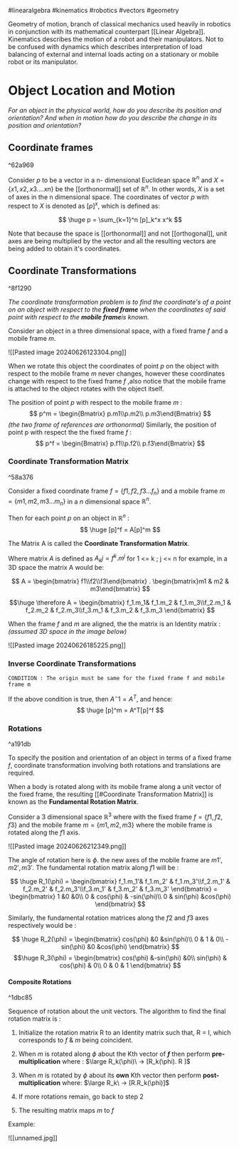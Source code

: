 #linearalgebra #kinematics #robotics #vectors #geometry 

Geometry of motion, branch of classical mechanics used heavily in robotics in conjunction with its mathematical counterpart [[Linear Algebra]]. Kinematics describes the motion of a robot and their manipulators. Not to be confused with dynamics which describes interpretation of load balancing of external and internal loads acting on a stationary or mobile robot or its manipulator. 

# Object Location and Motion 

*For an object in the physical world, how do you describe its position and orientation? 
And when in motion how do you describe the change in its position and orientation?*

## Coordinate frames

^62a969

Consider *p* to be a vector in a n- dimensional Euclidean space $\mathbb{R}^n$ and $X = \{x1,x2,x3....xn\}$
be the [[orthonormal]] set of $\mathbb{R}^n$. In other words, $X$ is a set of axes in the n dimensional space.
The coordinates of vector *p* with respect to $X$ is denoted as $[p]^x$, which is defined as:  

$$
\huge p = \sum_{k=1}^n [p]_k^x x^k
$$

Note that because the space is [[orthonormal]] and not [[orthogonal]], unit axes are being multiplied by the vector and all the resulting vectors are being added to obtain it's coordinates. 


## Coordinate Transformations

^8f1290

*The coordinate transformation problem is to find the coordinate's of a point on an object with respect to the **fixed frame** when the coordinates of said point with respect to the **mobile frame**is known.*

Consider an object in a three dimensional space, with a fixed frame *f* and a mobile frame *m*.

![[Pasted image 20240626123304.png]]

When we rotate this object the coordinates of point *p* on the object with respect to the mobile frame *m* never changes, however these coordinates change with respect to the fixed frame *f* ,also notice that the mobile frame is attached to the object rotates with the object itself. 

The position of point *p* with respect to the mobile frame *m* : 
$$
p^m = \begin{Bmatrix} p.m1\\p.m2\\ p.m3\end{Bmatrix}
$$
*(the two frame of references are orthonormal)*
Similarly, the position of point p with respect the the fixed frame *f* :
$$
p^f = \begin{Bmatrix} p.f1\\p.f2\\ p.f3\end{Bmatrix}
$$

### Coordinate Transformation Matrix

^58a376

Consider a fixed coordinate frame $f = \{f1,f2,f3 ... f_n\}$ and a mobile frame $m = \{m1,m2,m3 ...m_n\}$ in a *n* dimensional space $\mathbb{R}^n$.

Then for each point *p* on an object in $\mathbb{R}^n$ :
$$
\huge [p]^f = A[p]^m
$$

The Matrix A is called the **Coordinate Transformation Matrix**.

Where matrix *A* is defined as $A_kj = f^k.m^j$ for 1 <= k ; j <= n
for example, in a 3D space the matrix A would be:

$$
A = \begin{bmatrix}   f1\\f2\\f3\end{bmatrix} . \begin{bmatrix}m1 & m2 & m3\end{bmatrix}
$$

$$\huge
\therefore A = \begin{bmatrix}   f_1.m_1& f_1.m_2 & f_1.m_3\\f_2.m_1 & f_2.m_2 & f_2.m_3\\f_3.m_1 & f_3.m_2 & f_3.m_3   \end{bmatrix}
$$

When the frame *f* and *m* are aligned, the the matrix is an Identity matrix :
*(assumed 3D space in the image below)*

![[Pasted image 20240626185225.png]]

### Inverse Coordinate Transformations

```
CONDITION : The origin must be same for the fixed frame f and mobile frame m
```

If the above condition is true, then $A^-1 = A^T$, and hence: 
$$
\huge [p]^m = A^T[p]^f
$$
### Rotations

^a191db

To specify the position and orientation of an object in terms of a fixed frame *f*, coordinate transformation involving both rotations and translations are required. 

When a body is rotated along with its mobile frame along a unit vector of the fixed frame, the resulting [[#Coordinate Transformation Matrix]] is known as the **Fundamental Rotation Matrix**.

Consider a 3 dimensional space $\mathbb{R}^3$ where with the fixed frame  $f = \{f1,f2,f3\}$ and the mobile frame  $m = \{m1,m2,m3\}$ where the mobile frame is rotated along the $f1$ axis. 

  ![[Pasted image 20240626212349.png]]  
  
  The angle of rotation here is $\phi$. 
  the new axes of the mobile frame are $m1',m2',m3'$. 
  The fundamental rotation matrix along $f1$ will be : 
  
$$
\huge
R_1(\phi) = \begin{bmatrix}   f_1.m_1'& f_1.m_2' & f_1.m_3'\\f_2.m_1' & f_2.m_2' & f_2.m_3'\\f_3.m_1' & f_3.m_2' & f_3.m_3'   \end{bmatrix} = \begin{bmatrix} 
1 &0 &0\\
0 & cos(\phi) & -sin(\phi)\\
0 & sin(\phi) &cos(\phi)
\end{bmatrix} 
$$

Similarly,
the fundamental rotation matrices along the $f2$ and $f3$ axes respectively would be : 

$$
\huge
R_2(\phi) = \begin{bmatrix} 
cos(\phi) &0 &sin(\phi)\\
0 & 1 & 0\\
-sin(\phi) &0  &cos(\phi)
\end{bmatrix} 
$$
$$\huge
R_3(\phi) = \begin{bmatrix} 
cos(\phi) &-sin(\phi) &0\\
sin(\phi) & cos(\phi) & 0\\
0 & 0 & 1
\end{bmatrix} 
  $$
#### Composite Rotations

^1dbc85

Sequence of rotation about the unit vectors. 
The algorithm to find the final rotation matrix is :

1. Initialize the rotation matrix R to an Identity matrix such that, R = I, 
   which corresponds to *f* & *m* being coincident. 
   
2. When *m* is rotated along $\phi$ about the Kth vector of ***f*** then perform **pre-multiplication** 
   where : $\large R_k(\phi)\ -> [R_k(\phi). R ]$ 
   
3. When *m* is rotated by $\phi$ about its **own** Kth vector then perform **post-multiplication** 
   where: $\large R_k\ -> [R.R_k(\phi)]$ 
   
4. If more rotations remain, go back to step 2
   
5. The resulting matrix maps *m* to *f*

Example:

![[unnamed.jpg]]